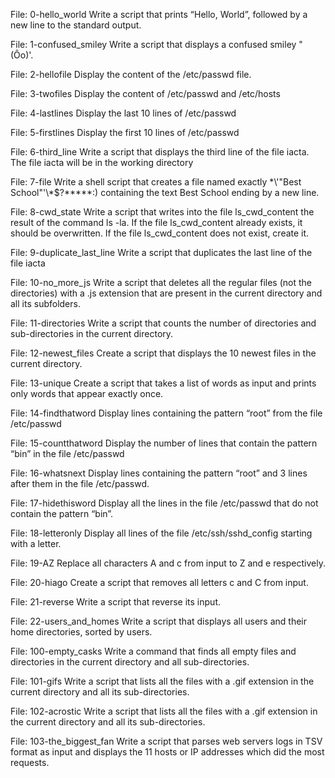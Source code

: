 File: 0-hello_world Write a script that prints “Hello, World”, followed by a new line to the standard output.

File: 1-confused_smiley Write a script that displays a confused smiley "(Ôo)'.

File: 2-hellofile Display the content of the /etc/passwd file.

File: 3-twofiles Display the content of /etc/passwd and /etc/hosts

File: 4-lastlines Display the last 10 lines of /etc/passwd

File: 5-firstlines Display the first 10 lines of /etc/passwd

File: 6-third_line Write a script that displays the third line of the file iacta. The file iacta will be in the working directory

File: 7-file Write a shell script that creates a file named exactly \*\\'"Best School"\'\\*$\?\*\*\*\*\*:) containing the text Best School ending by a new line.

File: 8-cwd_state Write a script that writes into the file ls_cwd_content the result of the command ls -la. If the file ls_cwd_content already exists, it should be overwritten. If the file ls_cwd_content does not exist, create it.

File: 9-duplicate_last_line Write a script that duplicates the last line of the file iacta

File: 10-no_more_js Write a script that deletes all the regular files (not the directories) with a .js extension that are present in the current directory and all its subfolders.

File: 11-directories Write a script that counts the number of directories and sub-directories in the current directory.

File: 12-newest_files Create a script that displays the 10 newest files in the current directory.

File: 13-unique Create a script that takes a list of words as input and prints only words that appear exactly once.

File: 14-findthatword Display lines containing the pattern “root” from the file /etc/passwd

File: 15-countthatword Display the number of lines that contain the pattern “bin” in the file /etc/passwd

File: 16-whatsnext Display lines containing the pattern “root” and 3 lines after them in the file /etc/passwd.

File: 17-hidethisword Display all the lines in the file /etc/passwd that do not contain the pattern “bin”.

File: 18-letteronly Display all lines of the file /etc/ssh/sshd_config starting with a letter.

File: 19-AZ Replace all characters A and c from input to Z and e respectively.

File: 20-hiago Create a script that removes all letters c and C from input.

File: 21-reverse Write a script that reverse its input.

File: 22-users_and_homes Write a script that displays all users and their home directories, sorted by users.

File: 100-empty_casks Write a command that finds all empty files and directories in the current directory and all sub-directories.

File: 101-gifs Write a script that lists all the files with a .gif extension in the current directory and all its sub-directories.

File: 102-acrostic Write a script that lists all the files with a .gif extension in the current directory and all its sub-directories.

File: 103-the_biggest_fan Write a script that parses web servers logs in TSV format as input and displays the 11 hosts or IP addresses which did the most requests.


